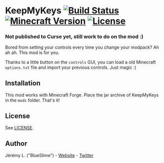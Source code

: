 # KeepMyKeys [![Build Status](https://img.shields.io/travis/IamBlueSlime/KeepMyKeys/master.svg?style=flat-square)](https://travis-ci.org/IamBlueSlime/KeepMyKeys) [![Minecraft Version](https://img.shields.io/badge/minecraft%20version-1.12.2-red.svg?style=flat-square)](https://github.com/IamBlueSlime/KeepMyKeys) [![License](https://img.shields.io/badge/license-Ce--CILL--B-blue.svg?style=flat-square)](LICENSE.txt)

### Not published to Curse yet, still work to do on the mod :)

Bored from setting your controls every time you change your modpack? Ah ah ah. This mod is for you.

Thanks to a little button on the `controls` GUI, you can load a old Minecraft `options.txt` file and import your previous controls. Just magic :)


## Installation

This mod works with Minecraft Forge. Place the jar archive of KeepMyKeys in the `mods` folder. That's it!


## License

See [LICENSE](LICENSE).


## Author

Jérémy L. ("BlueSlime") - [Website](https://blueslime.fr) - [Twitter](https://twitter.com/iamblueslime)